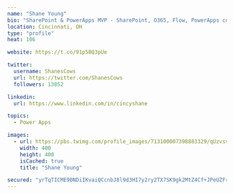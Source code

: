 ```yaml
---
name: "Shane Young"
bio: "SharePoint & PowerApps MVP - SharePoint, O365, Flow, PowerApps consulting? @PowerApps911 | Pure Snark? You found it."
location: Cincinnati, OH
type: "profile"
heat: 106

website: https://t.co/91p5BQ3pUe

twitter:
  username: ShanesCows
  url: https://twitter.com/ShanesCows
  followers: 13852

linkedin:
  url: https://www.linkedin.com/in/cincyshane

topics:
  - Power Apps

images:
  - url: https://pbs.twimg.com/profile_images/713100007398883329/qUzvsvQ3_400x400.jpg
    width: 400
    height: 400
    isCached: true
    title: "Shane Young"

secured: "yrTqTICME90NDiIKvaiQCcnbJ8l9d3HI7y2ry2TX7SK9gk2MtZ4Cf+JPeUZFrhFAGXT1/LRDQaQHJ1RSIm6VvTovCx4xYF1yYYwPCcAeQ/sAZaphbzvdsTTGUu6Oo2Uc//WncC2veHP4PaedHRndT9kG5PheH+Yr4zgBtaTCRwDrkF7qfBAjqA7vpUeqG/6G6hHqDzV0zvckizUsCEocjcig8TodxOWwt1anD1YJ5fU3EUuP4Bn7+hTh5tBWKxiHFInvfrRV2iU8B3yidDUXZTJ2DDruIwyobSL4caX7fv2LKv/lA7Y+G4Lr2qv9M0e1i112POjPsnI2aqXxUokU/ds0AJ+v0tLEq9j8B0pIDSkdCEnCeE8j3gWQJGkNrQAgZoOUA1FHz159CGlz6SDBoCKgJJxAdxE3h9UKTZw0RJ8=;JHyYgQ1KyUHvQmK3vzGZBA=="
---
```


